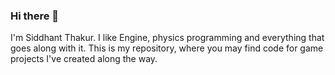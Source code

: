 ### Hi there 👋
I'm Siddhant Thakur. I like Engine, physics programming and everything that goes along with it. This is my repository, where you may find code for game projects I've created along the way.
<!--
**Sid3519/Sid3519** is a ✨ _special_ ✨ repository because its `README.md` (this file) appears on your GitHub profile.

Here are some ideas to get you started:

- 🔭 I’m currently working on ...
- 🌱 I’m currently learning ...
- 👯 I’m looking to collaborate on ...
- 🤔 I’m looking for help with ...
- 💬 Ask me about ...
- 📫 How to reach me: ...
- 😄 Pronouns: ...
- ⚡ Fun fact: ...
-->
